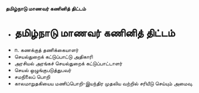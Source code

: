 **தமிழ்நாடு மாணவர் கணினித் திட்டம்**
- # தமிழ்நாடு மாணவர் கணினித் திட்டம்
- n. கணக்குத் தணிக்கையாளர்
- செயல்துறைக் கட்டுப்பாட்டு அதிகாரி
- அரசியல் அரங்கச் செயல்துறைக் கட்டுப்பாட்டாளர்
- செயல் ஒழுங்குபடுத்துபவர்
- சமநிலைப் பொறி
- காலமாறுதகியைய மணிப்பொறி-இயந்திர முதலிய வற்றில் சரியீடு செய்யும் அமைவு.

